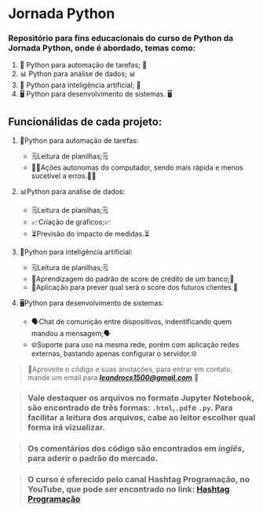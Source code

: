 # Jornada Python
### Repositório para fins educacionais do curso de Python da Jornada Python, onde é abordado, temas como:

1. 📝 Python para automação de tarefas; 📝
2. 📊 Python para análise de dados; 📊
3. 🤖 Python para inteligência artificial; 🤖
4. 🖥️ Python para desenvolvimento de sistemas. 🖥️

## Funcionálidas de cada projeto:

1. 📝Python para automação de tarefas:
     * 🗒️Leitura de planilhas;🗒️
     * ✍🏼Ações autonomas do computador, sendo mais rápida e menos sucetível a erros.✍🏼

2. 📊Python para análise de dados:
     * 🗒️Leitura de planilhas;🗒️
     * 📈Criação de gráficos;📈
     * ⏳Previsão do impacto de medidas.⏳

3. 🤖Python para inteligência artificial:
     * 🗒️Leitura de planilhas;🗒️
     * 🧠Aprendizagem do padrão de score de crédito de um banco;🧠
     * 📝Aplicação para prever qual será o score dos futuros clientes.📝

4. 🖥️Python para desenvolvimento de sistemas:
     * 🗣Chat de comunição entre dispositivos, indentificando quem mandou a mensagem;🗣
     * 🌐Suporte para uso na mesma rede, porém com aplicação redes externas, bastando apenas configurar o servidor.🌐

> 📨Aproveite o código e suas anotações, para entrar em contato, mande um email para ***leandrocs1500@gmail.com***.📨

> ### Vale destaquer os arquivos no formato Jupyter Notebook, são encontrado de três formas: `.html`,`.pdf`e `.py`. Para facilitar a leitura dos arquivos, cabe ao leitor escolher qual forma irá vizualizar.

> ### Os comentários dos código são encontrados em *inglês*, para aderir o padrão do mercado.

> ### O curso é oferecido pelo canal Hashtag Programação, no YouTube, que pode ser encontrado no link: [Hashtag Programação](https://www.youtube.com/channel/UCafFexaRoRylOKdzGBU6Pgg)

